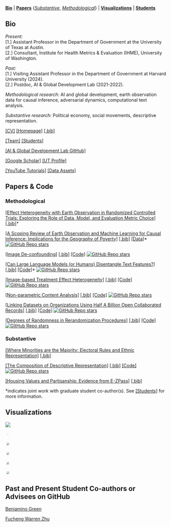 <!--
**cjerzak/cjerzak** is a ✨ _special_ ✨ repository because its `README.md` (this file) appears on your GitHub profile.
-->

[**Bio**](#bio) | [**Papers**](#installation) {[_Substantive_](#substantive), [_Methodological_](#methodological)} | [**Visualizations**](#visualizations) | [**Students**](#students)

## Bio<a id="bio"></a>
*Present:* <br>
[1.] Assistant Professor in the Department of Government at the University of Texas at Austin. <br>
[2.] Consultant, Institute for Health Metrics & Evaluation (IHME), University of Washington.

*Past:* <br>
[1.] Visiting Assistant Professor in the Department of Government at Harvard University (2024). <br>
[2.] Postdoc, AI & Global Development Lab (2021-2022).

*Methodological research:*  AI and global development, earth observation data for causal inference, adversarial dynamics, computational text analysis. 

*Substantive research:* Political economy, social movements, descriptive representation. 

[[CV]](https://connorjerzak.com/wp-content/uploads/2023/01/ConnorJerzakCV.pdf) [[Homepage]](https://connorjerzak.com) [[.bib]](https://connorjerzak.com/wp-content/uploads/2024/07/JerzakConnorBib.txt) 

[[Team]](https://connorjerzak.com/collaborators/) [[Students]](https://connorjerzak.com/students/) 

[[AI & Global Development Lab GitHub]](https://github.com/AIandGlobalDevelopmentLab/) 

[[Google Scholar]](https://scholar.google.com/citations?user=8mpaH74AAAAJ&hl=en) [[UT Profile]](https://liberalarts.utexas.edu/government/faculty/ctj583) 

[[YouTube Tutorials]](https://www.youtube.com/channel/UCLwTj8390CoodCAh9zVnjhA) [[Data Assets]](https://connorjerzak.com/data/)

## Papers & Code <a id="papers"></a>

### Methodological <a id="methodological"></a>

[[Effect Heterogeneity with Earth Observation in Randomized Controlled Trials: Exploring the Role of Data, Model, and Evaluation Metric Choice]](https://arxiv.org/abs/2407.11674) [[.bib]](https://connorjerzak.com/wp-content/uploads/2024/07/ImSeqHetero.txt)*

[[A Scoping Review of Earth Observation and Machine Learning for Causal Inference: Implications for the Geography of Poverty]](https://arxiv.org/abs/2406.02584) [[.bib]](https://connorjerzak.com/wp-content/uploads/2024/07/PlanetaryCausal.txt) [[Data]](https://github.com/AIandGlobalDevelopmentLab/eo-poverty-review)* [![GitHub Repo stars](https://img.shields.io/github/stars/AIandGlobalDevelopmentLab/eo-poverty-review?style=social)](https://github.com/AIandGlobalDevelopmentLab/eo-poverty-review)

[[Image De-confounding]](https://arxiv.org/pdf/2301.12985.pdf) [[.bib]](https://connorjerzak.com/wp-content/uploads/2024/07/EOCausal.txt) [[Code]](https://github.com/cjerzak/causalimages-software) [![GitHub Repo stars](https://img.shields.io/github/stars/cjerzak/causalimages-software?style=social)](https://github.com/cjerzak/causalimages-software)

[[Can Large Language Models (or Humans) Disentangle Text Features?]](https://aclanthology.org/2024.nlpcss-1.5/) [[.bib]](https://connorjerzak.com/wp-content/uploads/2024/07/Disentangle.txt) [[Code]](https://github.com/AIandGlobalDevelopmentLab/TextDisentanglement)* [![GitHub Repo stars](https://img.shields.io/github/stars/AIandGlobalDevelopmentLab/TextDisentanglement?style=social)](https://github.com/AIandGlobalDevelopmentLab/TextDisentanglement)

[[Image-based Treatment Effect Heterogeneity]](https://arxiv.org/pdf/2206.06417.pdf) [[.bib]](https://connorjerzak.com/wp-content/uploads/2024/07/ImageHetBib.txt) [[Code]](https://github.com/cjerzak/causalimages-software) [![GitHub Repo stars](https://img.shields.io/github/stars/cjerzak/causalimages-software?style=social)](https://github.com/cjerzak/causalimages-software)

[[Non-parametric Content Analysis]](https://gking.harvard.edu/sites/scholar.harvard.edu/files/gking/files/div-class-title-an-improved-method-of-automated-nonparametric-content-analysis-for-social-science-div.pdf) [[.bib]](https://connorjerzak.com/wp-content/uploads/2024/07/Readme2Bib.txt) [[Code]](https://github.com/iqss-research/readme-software) [![GitHub Repo stars](https://img.shields.io/github/stars/iqss-research/readme-software?style=social)](https://github.com/iqss-research/readme-software)

[[Linking Datasets on Organizations Using Half A Billion Open Collaborated Records]](https://doi.org/10.1017/psrm.2024.55) [[.bib]](https://connorjerzak.com/wp-content/uploads/2024/07/LinkOrgsBib.txt) [[Code]](https://github.com/cjerzak/LinkOrgs-software) [![GitHub Repo stars](https://img.shields.io/github/stars/cjerzak/LinkOrgs-software?style=social)](https://github.com/cjerzak/LinkOrgs-software)

[[Degrees of Randomness in Rerandomization Procedures]](https://arxiv.org/abs/2310.00861) [[.bib]](https://connorjerzak.com/wp-content/uploads/2024/07/LinkOrgsBib.txt) [[Code]](https://github.com/cjerzak/fastrerandomize-software) [![GitHub Repo stars](https://img.shields.io/github/stars/cjerzak/fastrerandomize-software?style=social)](https://github.com/cjerzak/fastrerandomize-software)

### Substantive <a id="substantive"></a>

[[Where Minorities are the Majority: Electoral Rules and Ethnic Representation]](https://osf.io/preprints/osf/ums8y) [[.bib]](https://connorjerzak.com/wp-content/uploads/2024/07/WhereTheMinoritiesBib.txt)

[[The Composition of Descriptive Representation]](https://www.cambridge.org/core/journals/american-political-science-review/article/composition-of-descriptive-representation/7EAEA1CA4C553AB9D76054D1FA9C0840) [[.bib]](https://connorjerzak.com/wp-content/uploads/2024/07/CompositionBib.txt) [[Code]](https://github.com/cjerzak/DescriptiveRepresentationCalculator-software) [![GitHub Repo stars](https://img.shields.io/github/stars/cjerzak/DescriptiveRepresentationCalculator-software?style=social)](https://github.com/cjerzak/DescriptiveRepresentationCalculator-software)

[[Housing Values and Partisanship: Evidence from E-ZPass]](https://connorjerzak.com/wp-content/uploads/2022/12/PoliticalEffects_EZPass.pdf) [[.bib]](https://connorjerzak.com/wp-content/uploads/2024/07/EZPassBib.txt)

*indicates joint work with graduate student co-author(s). See [[Students]](https://connorjerzak.com/students/) for more information. 

## Visualizations  <a id="visualizations"></a>

[<img src="https://i0.wp.com/connorjerzak.com/wp-content/uploads/2024/08/EO_WorkflowVizV52.png?w=1275&ssl=1" style="transform: scale(1);">](https://connorjerzak.com/gci-overview/) 

[<img src="https://i0.wp.com/connorjerzak.com/wp-content/uploads/2024/08/InstViz.png?w=1280&ssl=1" style="transform: scale(0.2);">](https://osf.io/preprints/osf/ums8y) 

[<img src="https://i0.wp.com/connorjerzak.com/wp-content/uploads/2023/07/f1.png?w=738&ssl=1" style="transform: scale(0.5);">](https://doi.org/10.1017/psrm.2024.55) 

[<img src="https://i0.wp.com/connorjerzak.com/wp-content/uploads/2024/08/Visual-Abstract-Figure-2-copy.png?w=1000&ssl=1" style="transform: scale(0.5);">](https://arxiv.org/abs/2407.11674) 

[<img src="https://i0.wp.com/connorjerzak.com/wp-content/uploads/2024/08/CanLLMsViz.png?w=1232&ssl=1" style="transform: scale(0.5);">](https://aclanthology.org/2024.nlpcss-1.5.pdf) 

[<img src="https://connorjerzak.com/wp-content/uploads/2024/10/BookVAbstract.png" style="transform: scale(0.5);">](https://connorjerzak.com/planetary-causal-inference/) 

## Past and Present Student Co-authors or Advisees on GitHub  <a id="students"></a>

[Beniamino Green](https://github.com/beniaminogreen/)

[Fucheng Warren Zhu](https://github.com/WarrenZhu050413)


<!-- 
[<img src="https://connorjerzak.com/wp-content/uploads/2023/07/Screenshot-2023-07-17-at-11.50.01-AM.png" width="220" height="200">](https://www.utexas.edu/) [<img src="https://i0.wp.com/connorjerzak.com/wp-content/uploads/2023/07/CJerzak.jpg?resize=768%2C806&ssl=1" width="300" height="200">](https://connorjerzak.com/)
-->

